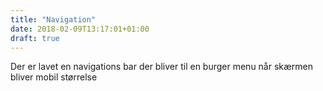 ```yaml
---
title: "Navigation"
date: 2018-02-09T13:17:01+01:00
draft: true
---
```


Der er lavet en navigations bar der bliver til en burger menu når skærmen bliver mobil størrelse
